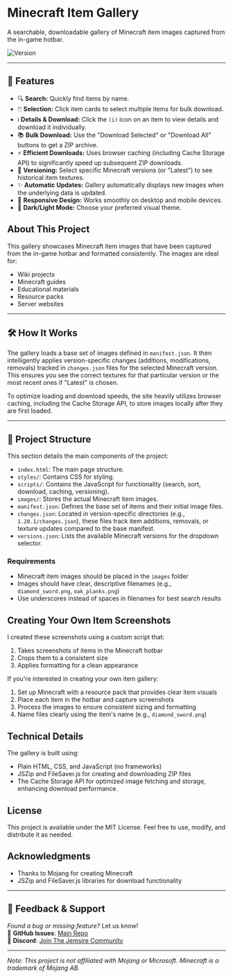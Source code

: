 # Minecraft Item Gallery

A searchable, downloadable gallery of Minecraft item images captured from the in-game hotbar.

![Version](https://img.shields.io/endpoint?url=https://raw.githubusercontent.com/TinyTank800/MinecraftAllImages/main/version.json)

---

## 🔧 Features

- 🔍 **Search:** Quickly find items by name.
- 🖱️ **Selection:** Click item cards to select multiple items for bulk download.
- ℹ️ **Details & Download:** Click the `(i)` icon on an item to view details and download it individually.
- 📚 **Bulk Download:** Use the "Download Selected" or "Download All" buttons to get a ZIP archive.
- ⚡ **Efficient Downloads:** Uses browser caching (including Cache Storage API) to significantly speed up subsequent ZIP downloads.
- 📅 **Versioning:** Select specific Minecraft versions (or "Latest") to see historical item textures.
- ✨ **Automatic Updates:** Gallery automatically displays new images when the underlying data is updated.
- 📱 **Responsive Design:** Works smoothly on desktop and mobile devices.
- 🎨 **Dark/Light Mode:** Choose your preferred visual theme.

## About This Project

This gallery showcases Minecraft item images that have been captured from the in-game hotbar and formatted consistently. The images are ideal for:

- Wiki projects
- Minecraft guides
- Educational materials
- Resource packs
- Server websites

---

## 🛠️ How It Works

The gallery loads a base set of images defined in `manifest.json`. It then intelligently applies version-specific changes (additions, modifications, removals) tracked in `changes.json` files for the selected Minecraft version. This ensures you see the correct textures for that particular version or the most recent ones if "Latest" is chosen.

To optimize loading and download speeds, the site heavily utilizes browser caching, including the Cache Storage API, to store images locally after they are first loaded.

---

## 📂 Project Structure

This section details the main components of the project:

- `index.html`: The main page structure.
- `styles/`: Contains CSS for styling.
- `scripts/`: Contains the JavaScript for functionality (search, sort, download, caching, versioning).
- `images/`: Stores the actual Minecraft item images.
- `manifest.json`: Defines the base set of items and their initial image files.
- `changes.json`: Located in version-specific directories (e.g., `1.20.1/changes.json`), these files track item additions, removals, or texture updates compared to the base manifest.
- `versions.json`: Lists the available Minecraft versions for the dropdown selector.

### Requirements

- Minecraft item images should be placed in the `images` folder
- Images should have clear, descriptive filenames (e.g., `diamond_sword.png`, `oak_planks.png`)
- Use underscores instead of spaces in filenames for best search results

## Creating Your Own Item Screenshots

I created these screenshots using a custom script that:

1. Takes screenshots of items in the Minecraft hotbar
2. Crops them to a consistent size
3. Applies formatting for a clean appearance

If you're interested in creating your own item gallery:

1. Set up Minecraft with a resource pack that provides clear item visuals
2. Place each item in the hotbar and capture screenshots
3. Process the images to ensure consistent sizing and formatting
4. Name files clearly using the item's name (e.g., `diamond_sword.png`)

## Technical Details

The gallery is built using:

- Plain HTML, CSS, and JavaScript (no frameworks)
- JSZip and FileSaver.js for creating and downloading ZIP files
- The Cache Storage API for optimized image fetching and storage, enhancing download performance.

## License

This project is available under the MIT License. Feel free to use, modify, and distribute it as needed.

## Acknowledgments

- Thanks to Mojang for creating Minecraft
- JSZip and FileSaver.js libraries for download functionality

---

## 📢 Feedback & Support
*Found a bug or missing feature?* Let us know!  
🐙 **GitHub Issues**: [Main Repo](https://github.com/TinyTank800/MinecraftAllImages/issues)  
💬 **Discord**: [Join The Jemsire Community](https://discord.jemsire.com)  

---

*Note: This project is not affiliated with Mojang or Microsoft. Minecraft is a trademark of Mojang AB.*
